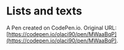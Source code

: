 # Lists and texts

A Pen created on CodePen.io. Original URL: [https://codepen.io/olaci90/pen/MWaaBqP](https://codepen.io/olaci90/pen/MWaaBqP).


